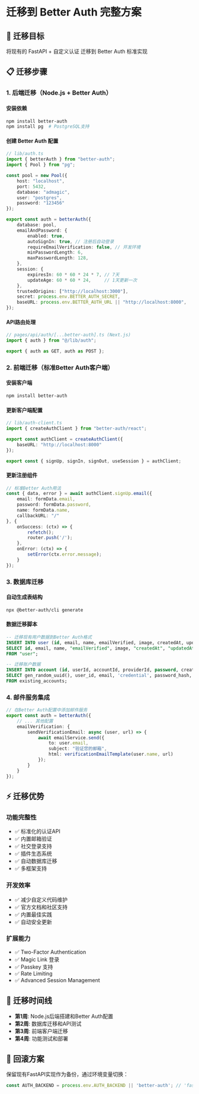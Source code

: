 # 迁移到 Better Auth 完整方案

## 🎯 迁移目标
将现有的 FastAPI + 自定义认证 迁移到 Better Auth 标准实现

## 📋 迁移步骤

### 1. 后端迁移（Node.js + Better Auth）

#### 安装依赖
```bash
npm install better-auth
npm install pg  # PostgreSQL支持
```

#### 创建 Better Auth 配置
```typescript
// lib/auth.ts
import { betterAuth } from "better-auth";
import { Pool } from "pg";

const pool = new Pool({
    host: "localhost",
    port: 5432,
    database: "admagic",
    user: "postgres", 
    password: "123456"
});

export const auth = betterAuth({
    database: pool,
    emailAndPassword: {
        enabled: true,
        autoSignIn: true, // 注册后自动登录
        requireEmailVerification: false, // 开发环境
        minPasswordLength: 6,
        maxPasswordLength: 128,
    },
    session: {
        expiresIn: 60 * 60 * 24 * 7, // 7天
        updateAge: 60 * 60 * 24,     // 1天更新一次
    },
    trustedOrigins: ["http://localhost:3000"],
    secret: process.env.BETTER_AUTH_SECRET,
    baseURL: process.env.BETTER_AUTH_URL || "http://localhost:8000",
});
```

#### API路由处理
```typescript
// pages/api/auth/[...better-auth].ts (Next.js)
import { auth } from "@/lib/auth";

export { auth as GET, auth as POST };
```

### 2. 前端迁移（标准Better Auth客户端）

#### 安装客户端
```bash
npm install better-auth
```

#### 更新客户端配置
```typescript
// lib/auth-client.ts
import { createAuthClient } from "better-auth/react";

export const authClient = createAuthClient({
    baseURL: "http://localhost:8000"
});

export const { signUp, signIn, signOut, useSession } = authClient;
```

#### 更新注册组件
```typescript
// 标准Better Auth用法
const { data, error } = await authClient.signUp.email({
    email: formData.email,
    password: formData.password,
    name: formData.name,
    callbackURL: "/"
}, {
    onSuccess: (ctx) => {
        refetch();
        router.push('/');
    },
    onError: (ctx) => {
        setError(ctx.error.message);
    }
});
```

### 3. 数据库迁移

#### 自动生成表结构
```bash
npx @better-auth/cli generate
```

#### 数据迁移脚本
```sql
-- 迁移现有用户数据到Better Auth格式
INSERT INTO user (id, email, name, emailVerified, image, createdAt, updatedAt)
SELECT id, email, name, "emailVerified", image, "createdAt", "updatedAt"
FROM "user";

-- 迁移账户数据
INSERT INTO account (id, userId, accountId, providerId, password, createdAt, updatedAt)
SELECT gen_random_uuid(), user_id, email, 'credential', password_hash, created_at, updated_at
FROM existing_accounts;
```

### 4. 邮件服务集成

```typescript
// 在Better Auth配置中添加邮件服务
export const auth = betterAuth({
    // ... 其他配置
    emailVerification: {
        sendVerificationEmail: async (user, url) => {
            await emailService.send({
                to: user.email,
                subject: "验证您的邮箱",
                html: verificationEmailTemplate(user.name, url)
            });
        }
    }
});
```

## ⚡ 迁移优势

### 功能完整性
- ✅ 标准化的认证API
- ✅ 内置邮箱验证
- ✅ 社交登录支持
- ✅ 插件生态系统
- ✅ 自动数据库迁移
- ✅ 多框架支持

### 开发效率  
- ✅ 减少自定义代码维护
- ✅ 官方文档和社区支持
- ✅ 内置最佳实践
- ✅ 自动安全更新

### 扩展能力
- ✅ Two-Factor Authentication
- ✅ Magic Link 登录
- ✅ Passkey 支持
- ✅ Rate Limiting
- ✅ Advanced Session Management

## 📅 迁移时间线

- **第1周**: Node.js后端搭建和Better Auth配置
- **第2周**: 数据库迁移和API测试
- **第3周**: 前端客户端迁移
- **第4周**: 功能测试和部署

## 🔄 回滚方案

保留现有FastAPI实现作为备份，通过环境变量切换：
```typescript
const AUTH_BACKEND = process.env.AUTH_BACKEND || 'better-auth'; // 'fastapi'
```
